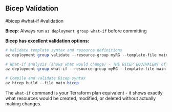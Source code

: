 

## Bicep Validation
#bicep #what-if #validation


**Bicep**: Always run `az deployment group what-if` before committing

**Bicep has excellent validation options:**
```powershell
# Validate template syntax and resource definitions
az deployment group validate --resource-group myRG --template-file main.bicep

# What-if analysis (shows what would change) - THE BICEP EQUIVALENT of terraform plan
az deployment group what-if --resource-group myRG --template-file main.bicep

# Compile and validate Bicep syntax
az bicep build --file main.bicep
```

The `what-if` command is your Terraform plan equivalent - it shows exactly what resources would be created, modified, or deleted without actually making changes.